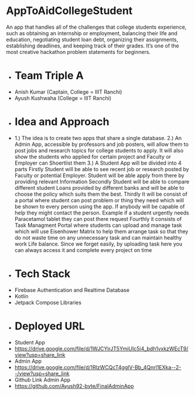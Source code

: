 # AppToAidCollegeStudent
An app that handles all of the challenges that college students experience, such as obtaining an internship or employment, 
balancing their life and education, negotiating student loan debt, organizing their assignments, establishing deadlines, 
and keeping track of their grades. It’s one of the most creative hackathon problem statements for beginners.
- # Team Triple A
- Anish Kumar (Captain, College = IIIT Ranchi)
- Ayush Kushwaha (College = IIIT Ranchi)
- # Idea and Approach
- 1.) The idea is to create two apps that share a single database. 
2.) An Admin App, accessible by professors and job posters, will allow them to post jobs and research topics for college students to apply.  It will also show the students who applied for certain project and Faculty or Employer can Shoertlist them
3.) A Student App will be divided into 4 parts
Firstly  Student will be able to see recent job or research posted by Faculty or potential Employer.
Student will be able apply from there by providing relevant Information
Secondly Student will be able to compare different student Loans provided by different banks and will be able to choose the policy which suits them the best.
Thirdly It will be consist of a portal where student can post problem or thing they need which will be shown to every person using the app. If anybody will be capable of help they might contact the person. Example if a student urgently needs Paracetamol tablet they can post there request
Fourthly it consists of  Task Managment Portal where students can upload and manage task which will use Eisenhower Matrix to help them arrange task so that they do not waste time on any unnecessary task and can maintain healthy work Life balance. 
Since we forget easily, by uploading task here you can always access it and complete every project on time
- # Tech Stack
- Firebase Authentication and Realtime Database
- Kotlin
- Jetpack Compose Libraries
- # Deployed URL
- Student App
- https://drive.google.com/file/d/1WJCYirJT5YmiUIc5i4_bdh1vxkzWEcT9/view?usp=share_link
- Admin App
- https://drive.google.com/file/d/1RlzWCQcT4ggIV-Bb_4Qnrl1EXka--2--/view?usp=share_link
- Github Link Admin App
- https://github.com/Ayush92-byte/FinalAdminApp
